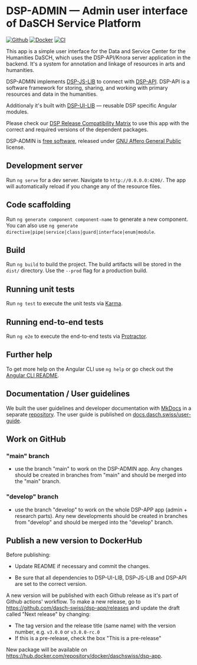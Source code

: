 # DSP-ADMIN &mdash; Admin user interface of DaSCH Service Platform

[![Github](https://img.shields.io/github/v/tag/dasch-swiss/dsp-app?include_prereleases&label=Github%20tag)](https://github.com/dasch-swiss/dsp-app)
[![Docker](https://img.shields.io/docker/v/daschswiss/dsp-app?label=Docker%20image)](https://hub.docker.com/r/daschswiss/dsp-app)
[![CI](https://github.com/dasch-swiss/dsp-app/workflows/CI/badge.svg)](https://github.com/dasch-swiss/dsp-app/actions?query=workflow%3ACI)

This app is a simple user interface for the Data and Service Center for the Humanities DaSCH, which uses the DSP-API/Knora server application in the backend. It's a system for annotation and linkage of resources in arts and humanities.

DSP-ADMIN implements [DSP-JS-LIB](https://www.npmjs.com/package/@dasch-swiss/dsp-js) to connect with [DSP-API](https://docs.dasch.swiss/developers/knora/api-reference/). DSP-API is a software framework for storing, sharing, and working with primary resources and data in the humanities.

Additionaly it's built with [DSP-UI-LIB](https://www.npmjs.com/package/@dasch-swiss/dsp-ui) &mdash; reusable DSP specific Angular modules.

Please check our [DSP Release Compatibility Matrix](https://docs.google.com/spreadsheets/d/e/2PACX-1vQe-0nFKqYHwHT3cNI2M_ZCycKOgDZBxtaabxEQDDkNKJf6funMVrJBJPgMFEJdiBdCesahUhURN6MS/pubhtml) to use this app with the correct and required versions of the dependent packages.

DSP-ADMIN is [free software](http://www.gnu.org/philosophy/free-sw.en.html), released under [GNU Affero General Public](http://www.gnu.org/licenses/agpl-3.0.en.html) license.

## Development server

Run `ng serve` for a dev server. Navigate to `http://0.0.0.0:4200/`. The app will automatically reload if you change any of the resource files.

## Code scaffolding

Run `ng generate component component-name` to generate a new component. You can
also use `ng generate directive|pipe|service|class|guard|interface|enum|module`.

## Build

Run `ng build` to build the project. The build artifacts will be stored in the `dist/` directory. Use the `--prod` flag for a production build.

## Running unit tests

Run `ng test` to execute the unit tests via [Karma](https://karma-runner.github.io).

## Running end-to-end tests

Run `ng e2e` to execute the end-to-end tests via [Protractor](http://www.protractortest.org/).

## Further help

To get more help on the Angular CLI use `ng help` or go check out the [Angular CLI README](https://github.com/angular/angular-cli/blob/master/README.md).

## Documentation / User guidelines

We built the user guidelines and developer documentation with [MkDocs](https://www.mkdocs.org/) in a separate [repository](https://github.com/dasch-swiss/dsp-docs). The user guide is published on [docs.dasch.swiss/user-guide](https://docs.dasch.swiss/user-guide).

## Work on GitHub

### "main" branch

- use the branch "main" to work on the DSP-ADMIN app. Any changes should be created in branches from "main" and should be merged into the "main" branch.

### "develop" branch

- use the branch "develop" to work on the whole DSP-APP app (admin + research parts). Any new developments should be created in branches from "develop" and should be merged into the "develop" branch.

## Publish a new version to DockerHub

Before publishing:

- Update README if necessary and commit the changes.

- Be sure that all dependencies to DSP-UI-LIB, DSP-JS-LIB and DSP-API are set to the correct version.

A new version will be published with each Github release as it's part of Github actions' workflow. To make a new release, go to <https://github.com/dasch-swiss/dsp-app/releases> and update the draft called "Next release" by changing:

- The tag version and the release title (same name) with the version number, e.g. `v3.0.0` or `v3.0.0-rc.0`
- If this is a pre-release, check the box "This is a pre-release"

New package will be available on <https://hub.docker.com/repository/docker/daschswiss/dsp-app>.
